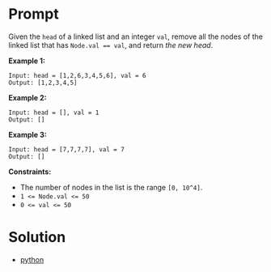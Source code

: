 # Prompt
Given the `head` of a linked list and an integer `val`, remove all the nodes of the linked list that has `Node.val == val`, and return _the new head_.

**Example 1:**
```
Input: head = [1,2,6,3,4,5,6], val = 6
Output: [1,2,3,4,5]
```

**Example 2:**
```
Input: head = [], val = 1
Output: []
```

**Example 3:**
```
Input: head = [7,7,7,7], val = 7
Output: []
```

**Constraints:**
* The number of nodes in the list is the range `[0, 10^4]`.
* `1 <= Node.val <= 50`
* `0 <= val <= 50`

# Solution
* [python](remove_linked_list_elements.py)
